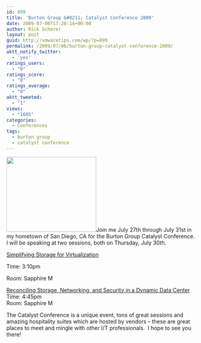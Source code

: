 ```yaml
---
id: 899
title: 'Burton Group &#8211; Catalyst Conference 2009'
date: 2009-07-06T17:28:14+00:00
author: Rick Scherer
layout: post
guid: http://vmwaretips.com/wp/?p=899
permalink: /2009/07/06/burton-group-catalyst-conference-2009/
aktt_notify_twitter:
  - 'yes'
ratings_users:
  - "0"
ratings_score:
  - "0"
ratings_average:
  - "0"
aktt_tweeted:
  - "1"
views:
  - "1605"
categories:
  - Conferences
tags:
  - burton group
  - catalyst conference
---
```

[<img class="alignright size-full wp-image-900" src="http://vmwaretips.com/wp/wp-content/uploads/2009/07/burton-catalyst.jpg" alt="" width="235" height="196" />](http://www.catalyst.burtongroup.com/NA09/)Join me July 27th through July 31st in my hometown of San Diego, CA for the Burton Group Catalyst Conference.  I will be speaking at two sessions, both on Thursday, July 30th.

<span style="text-decoration: underline;">Simplifying Storage for Virtualization</span>
  
Time: 3:10pm
  
Room: Sapphire M

<span><span style="text-decoration: underline;"><a class="title">Reconciling Storage, Networking, and Security in a Dynamic Data Center<br /> </a></span><a class="title">Time: 4:45pm<br /> Room: Sapphire M</a></span>

The Catalyst Conference is a unique event, tons of great sessions and amazing hospitality suites which are hosted by vendors &#8211; these are great places to meet and mingle with other I/T professionals.  I hope to see you there!